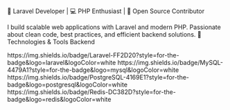 🚀 Laravel Developer | 💻 PHP Enthusiast | 🔧 Open Source Contributor

I build scalable web applications with Laravel and modern PHP. Passionate about clean code, best practices, and efficient backend solutions.
🔧 Technologies & Tools
Backend

<p >
  <a href='https://img.shields.io/badge/PHP-777BB4?style=for-the-badge&logo=php&logoColor=white'></a>
https://img.shields.io/badge/Laravel-FF2D20?style=for-the-badge&logo=laravel&logoColor=white
https://img.shields.io/badge/MySQL-4479A1?style=for-the-badge&logo=mysql&logoColor=white
https://img.shields.io/badge/PostgreSQL-4169E1?style=for-the-badge&logo=postgresql&logoColor=white
https://img.shields.io/badge/Redis-DC382D?style=for-the-badge&logo=redis&logoColor=white
</p>
